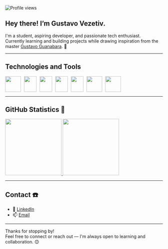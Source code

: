 <img src="https://komarev.com/ghpvc/?username=GustavoVezetiv&color=8257E5" alt="Profile views" />

## Hey there! I’m Gustavo Vezetiv.
I'm a student, aspiring developer, and passionate tech enthusiast.  
Currently learning and building projects while drawing inspiration from the master [Gustavo Guanabara](https://github.com/gustavoguanabara). 🦗

---

## Technologies and Tools


<div style="display: flex; gap: 10px;">
  <img src="https://cdn.jsdelivr.net/gh/devicons/devicon@latest/icons/python/python-original.svg" width="50px" height="50" />
  <img src="https://cdn.jsdelivr.net/gh/devicons/devicon@latest/icons/html5/html5-original.svg" width="40px" height="50" />
  <img src="https://cdn.jsdelivr.net/gh/devicons/devicon@latest/icons/css3/css3-original.svg" width="40px" height="50" />
  <img src="https://cdn.jsdelivr.net/gh/devicons/devicon@latest/icons/javascript/javascript-original.svg" width="40px" height="50" />
  <img src="https://cdn.jsdelivr.net/gh/devicons/devicon@latest/icons/figma/figma-original.svg" width="40px" height="50" />
  <img src="https://cdn.jsdelivr.net/gh/devicons/devicon@latest/icons/php/php-original.svg" width="50px" height="50" />
  <img src="https://cdn.jsdelivr.net/gh/devicons/devicon@latest/icons/mysql/mysql-original-wordmark.svg" width="50px" height="50" />

</div>


---

## GitHub Statistics 🧮

<div>
  <a href="https://github.com/GustavoVezetiv">
    <img loading="lazy" height="180px" src="https://github-readme-stats.vercel.app/api/top-langs/?username=GustavoVezetiv&layout=compact&langs_count=7&theme=vue-dark"/>
    <img loading="lazy" height="180px" src="https://github-readme-stats.vercel.app/api?username=GustavoVezetiv&show_icons=true&theme=vue-dark"/>
  </a>
</div>

---

## Contact ☎️

- 💼 [LinkedIn](https://www.linkedin.com/in/gustavo-vezetiv-08416126b/)
- 📫 [Email](mailto:gustavovezetiv8@gmail.com)

---

Thanks for stopping by!  
Feel free to connect or reach out — I'm always open to learning and collaboration. 😊
